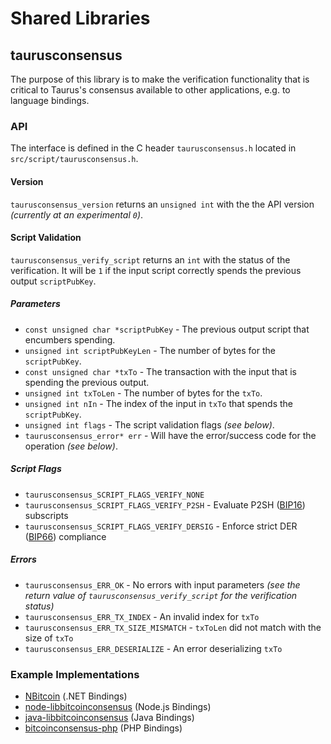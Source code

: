 Shared Libraries
================

## taurusconsensus

The purpose of this library is to make the verification functionality that is critical to Taurus's consensus available to other applications, e.g. to language bindings.

### API

The interface is defined in the C header `taurusconsensus.h` located in  `src/script/taurusconsensus.h`.

#### Version

`taurusconsensus_version` returns an `unsigned int` with the the API version *(currently at an experimental `0`)*.

#### Script Validation

`taurusconsensus_verify_script` returns an `int` with the status of the verification. It will be `1` if the input script correctly spends the previous output `scriptPubKey`.

##### Parameters
- `const unsigned char *scriptPubKey` - The previous output script that encumbers spending.
- `unsigned int scriptPubKeyLen` - The number of bytes for the `scriptPubKey`.
- `const unsigned char *txTo` - The transaction with the input that is spending the previous output.
- `unsigned int txToLen` - The number of bytes for the `txTo`.
- `unsigned int nIn` - The index of the input in `txTo` that spends the `scriptPubKey`.
- `unsigned int flags` - The script validation flags *(see below)*.
- `taurusconsensus_error* err` - Will have the error/success code for the operation *(see below)*.

##### Script Flags
- `taurusconsensus_SCRIPT_FLAGS_VERIFY_NONE`
- `taurusconsensus_SCRIPT_FLAGS_VERIFY_P2SH` - Evaluate P2SH ([BIP16](https://github.com/bitcoin/bips/blob/master/bip-0016.mediawiki)) subscripts
- `taurusconsensus_SCRIPT_FLAGS_VERIFY_DERSIG` - Enforce strict DER ([BIP66](https://github.com/bitcoin/bips/blob/master/bip-0066.mediawiki)) compliance

##### Errors
- `taurusconsensus_ERR_OK` - No errors with input parameters *(see the return value of `taurusconsensus_verify_script` for the verification status)*
- `taurusconsensus_ERR_TX_INDEX` - An invalid index for `txTo`
- `taurusconsensus_ERR_TX_SIZE_MISMATCH` - `txToLen` did not match with the size of `txTo`
- `taurusconsensus_ERR_DESERIALIZE` - An error deserializing `txTo`

### Example Implementations
- [NBitcoin](https://github.com/NicolasDorier/NBitcoin/blob/master/NBitcoin/Script.cs#L814) (.NET Bindings)
- [node-libbitcoinconsensus](https://github.com/bitpay/node-libbitcoinconsensus) (Node.js Bindings)
- [java-libbitcoinconsensus](https://github.com/dexX7/java-libbitcoinconsensus) (Java Bindings)
- [bitcoinconsensus-php](https://github.com/Bit-Wasp/bitcoinconsensus-php) (PHP Bindings)
